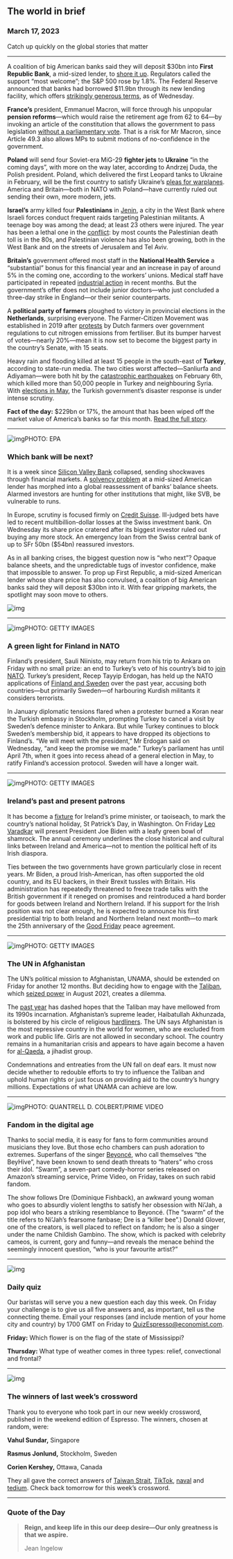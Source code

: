 ## The world in brief

### March 17, 2023

Catch up quickly on the global stories that matter



------



A coalition of big American banks said they will deposit $30bn into **First Republic Bank**, a mid-sized lender, to [shore it up](https://www.economist.com/finance-and-economics/2023/03/16/how-deep-is-the-rot-in-americas-banking-industry). Regulators called the support “most welcome”; the S&P 500 rose by 1.8%. The Federal Reserve announced that banks had borrowed $11.9bn through its new lending facility, which offers [strikingly generous terms](https://www.economist.com/leaders/2023/03/13/what-really-went-wrong-at-silicon-valley-bank), as of Wednesday.

**France’s** president, Emmanuel Macron, will force through his unpopular **pension reforms**—which would raise the retirement age from 62 to 64—by invoking an article of the constitution that allows the government to pass legislation [without a parliamentary vote](https://www.economist.com/europe/2023/03/16/has-emmanuel-macron-doomed-frances-government-by-pushing-through-his-reforms). That is a risk for Mr Macron, since Article 49.3 also allows MPs to submit motions of no-confidence in the government.

**Poland** will send four Soviet-era MiG-29 **fighter jets** to **Ukraine** “in the coming days”, with more on the way later, according to Andrzej Duda, the Polish president. Poland, which delivered the first Leopard tanks to Ukraine in February, will be the first country to satisfy Ukraine’s [pleas for warplanes](https://www.economist.com/the-economist-explains/2023/02/01/why-does-ukraine-want-western-jets-and-will-it-get-them). America and Britain—both in NATO with Poland—have currently ruled out sending their own, more modern, jets.

**Israel’s** army killed four **Palestinians** in [Jenin](https://www.economist.com/middle-east-and-africa/2022/05/14/shireen-abu-aqleh-was-killed-covering-an-israeli-raid), a city in the West Bank where Israeli forces conduct frequent raids targeting Palestinian militants. A teenage boy was among the dead; at least 23 others were injured. The year has been a lethal one in the [conflict](https://www.economist.com/middle-east-and-africa/2023/03/16/binyamin-netanyahu-is-exploiting-israels-divisions): by most counts the Palestinian death toll is in the 80s, and Palestinian violence has also been growing, both in the West Bank and on the streets of Jerusalem and Tel Aviv.

**Britain’s** government offered most staff in the **National Health Service** a “substantial” bonus for this financial year and an increase in pay of around 5% in the coming one, according to the workers’ unions. Medical staff have participated in repeated [industrial action](https://www.economist.com/graphic-detail/2023/01/18/disputes-over-pay-are-hobbling-britains-public-sector) in recent months. But the government’s offer does not include junior doctors—who just concluded a three-day strike in England—or their senior counterparts.

A **political party of farmers** ploughed to victory in provincial elections in the **Netherlands**, surprising everyone. The Farmer-Citizen Movement was established in 2019 after [protests](https://www.economist.com/europe/2019/10/26/a-tiny-environmental-group-wins-a-huge-victory) by Dutch farmers over government regulations to cut nitrogen emissions from fertiliser. But its bumper harvest of votes—nearly 20%—mean it is now set to become the biggest party in the country’s Senate, with 15 seats.

Heavy rain and flooding killed at least 15 people in the south-east of **Turkey**, according to state-run media. The two cities worst affected—Sanliurfa and Adiyaman—were both hit by the [catastrophic earthquakes](https://www.economist.com/international/2023/02/06/massive-earthquakes-in-turkey-and-northern-syria-kill-thousands) on February 6th, which killed more than 50,000 people in Turkey and neighbouring Syria. With [elections in May](https://www.economist.com/special-report/2023-01-21), the Turkish government’s disaster response is under intense scrutiny.

**Fact of the day:** $229bn or 17%, the amount that has been wiped off the market value of America’s banks so far this month. [Read the full story](https://www.economist.com/leaders/2023/03/16/whats-wrong-with-the-banks).



------



![img](https://niceboy.online/insight/public/Espresso/PHOTOS/20230318_dap336.jpg)PHOTO: EPA

### Which bank will be next?

It is a week since [Silicon Valley Bank](https://www.economist.com/finance-and-economics/2023/03/14/what-the-loss-of-silicon-valley-bank-means-for-silicon-valley) collapsed, sending shockwaves through financial markets. A [solvency problem](https://www.economist.com/leaders/2023/03/13/what-really-went-wrong-at-silicon-valley-bank) at a mid-sized American lender has morphed into a global reassessment of banks’ balance sheets. Alarmed investors are hunting for other institutions that might, like SVB, be vulnerable to runs.

In Europe, scrutiny is focused firmly on [Credit Suisse](https://www.economist.com/finance-and-economics/2023/03/15/credit-suisse-faces-share-price-turbulence-as-fear-sweeps-the-market). Ill-judged bets have led to recent multibillion-dollar losses at the Swiss investment bank. On Wednesday its share price cratered after its biggest investor ruled out buying any more stock. An emergency loan from the Swiss central bank of up to SFr 50bn ($54bn) reassured investors.

As in all banking crises, the biggest question now is “who next”? Opaque balance sheets, and the unpredictable tugs of investor confidence, make that impossible to answer. To prop up First Republic, a mid-sized American lender whose share price has also convulsed, a coalition of big American banks said they will deposit $30bn into it. With fear gripping markets, the spotlight may soon move to others.

![img](https://niceboy.online/insight/public/Espresso/PHOTOS/20230318_DAC383.jpg)



------



![img](https://niceboy.online/insight/public/Espresso/PHOTOS/20230318_dap335.jpg)PHOTO: GETTY IMAGES

### A green light for Finland in NATO

Finland’s president, Sauli Niinisto, may return from his trip to Ankara on Friday with no small prize: an end to Turkey’s veto of his country’s bid to [join NATO](https://www.economist.com/leaders/2022/05/19/why-nato-should-swiftly-admit-sweden-and-finland). Turkey’s president, Recep Tayyip Erdogan, has held up the NATO applications of [Finland and Sweden](https://www.economist.com/europe/2023/02/02/a-burnt-koran-holds-back-sweden-and-finland-from-joining-nato) over the past year, accusing both countries—but primarily Sweden—of harbouring Kurdish militants it considers terrorists.

In January diplomatic tensions flared when a protester burned a Koran near the Turkish embassy in Stockholm, prompting Turkey to cancel a visit by Sweden’s defence minister to Ankara. But while Turkey continues to block Sweden’s membership bid, it appears to have dropped its objections to Finland’s. “We will meet with the president,” Mr Erdogan said on Wednesday, “and keep the promise we made.” Turkey’s parliament has until April 7th, when it goes into recess ahead of a general election in May, to ratify Finland’s accession protocol. Sweden will have a longer wait.



------



![img](https://niceboy.online/insight/public/Espresso/PHOTOS/20230318_dap332.jpg)PHOTO: GETTY IMAGES

### Ireland’s past and present patrons

It has become a [fixture](https://www.economist.com/europe/2020/07/18/how-ireland-gets-its-way) for Ireland’s prime minister, or taoiseach, to mark the country’s national holiday, St Patrick’s Day, in Washington. On Friday [Leo Varadkar](https://www.economist.com/europe/2022/12/15/irelands-new-prime-minister-is-mocked-before-he-starts) will present President Joe Biden with a leafy green bowl of shamrock. The annual ceremony underlines the close historical and cultural links between Ireland and America—not to mention the political heft of its Irish diaspora.

Ties between the two governments have grown particularly close in recent years. Mr Biden, a proud Irish-American, has often supported the old country, and its EU backers, in their Brexit tussles with Britain. His administration has repeatedly threatened to freeze trade talks with the British government if it reneged on promises and reintroduced a hard border for goods between Ireland and Northern Ireland. If his support for the Irish position was not clear enough, he is expected to announce his first presidential trip to both Ireland and Northern Ireland next month—to mark the 25th anniversary of the [Good Friday](https://www.economist.com/britain/2022/10/31/the-good-friday-agreement-rests-on-the-dups-ability-to-compromise) peace agreement.



------



![img](https://niceboy.online/insight/public/Espresso/PHOTOS/20230318_dap333.jpg)PHOTO: GETTY IMAGES

### The UN in Afghanistan

The UN’s political mission to Afghanistan, UNAMA, should be extended on Friday for another 12 months. But deciding how to engage with the [Taliban](https://www.economist.com/1843/2021/08/13/hiding-books-buying-burqas-afghanistan-prepares-for-taliban-rule), which [seized power](https://www.economist.com/asia/2021/08/15/the-talibans-terrifying-triumph-in-afghanistan) in August 2021, creates a dilemma.

The [past year](https://www.economist.com/1843/2022/12/05/the-secret-life-of-afghans-under-the-taliban) has dashed hopes that the Taliban may have mellowed from its 1990s incarnation. Afghanistan’s supreme leader, Haibatullah Akhunzada, is bolstered by his circle of religious [hardliners](https://www.economist.com/asia/2022/07/07/im-from-the-taliban-and-im-here-to-help). The UN says Afghanistan is the most repressive country in the world for women, who are excluded from work and public life. Girls are not allowed in secondary school. The country remains in a humanitarian crisis and appears to have again become a haven for [al-Qaeda](https://www.economist.com/asia/2022/08/02/the-death-of-al-qaedas-leader-may-not-halt-a-jihadist-resurgence), a jihadist group.

Condemnations and entreaties from the UN fall on deaf ears. It must now decide whether to redouble efforts to try to influence the Taliban and uphold human rights or just focus on providing aid to the country’s hungry millions. Expectations of what UNAMA can achieve are low.



------



![img](https://niceboy.online/insight/public/Espresso/PHOTOS/20230318_dap330.jpg)PHOTO: QUANTRELL D. COLBERT/PRIME VIDEO

### Fandom in the digital age

Thanks to social media, it is easy for fans to form communities around musicians they love. But those echo chambers can push adoration to extremes. Superfans of the singer [Beyoncé](https://www.economist.com/culture/2022/08/01/renaissance-is-a-clever-crowd-pleasing-pop-album), who call themselves “the BeyHive”, have been known to send death threats to “haters” who cross their idol. “Swarm”, a seven-part comedy-horror series released on Amazon’s streaming service, Prime Video, on Friday, takes on such rabid fandom.

The show follows Dre (Dominique Fishback), an awkward young woman who goes to absurdly violent lengths to satisfy her obsession with Ni’Jah, a pop idol who bears a striking resemblance to Beyoncé. (The “swarm” of the title refers to Ni’Jah’s fearsome fanbase; Dre is a “killer bee”.) Donald Glover, one of the creators, is well placed to reflect on fandom; he is also a singer under the name Childish Gambino. The show, which is packed with celebrity cameos, is current, gory and funny—and reveals the menace behind the seemingly innocent question, “who is your favourite artist?”



------



![img](https://niceboy.online/insight/public/Espresso/PHOTOS/QuizNEW_37_58.jpeg)

### Daily quiz

Our baristas will serve you a new question each day this week. On Friday your challenge is to give us all five answers and, as important, tell us the connecting theme. Email your responses (and include mention of your home city and country) by 1700 GMT on Friday to [QuizEspresso@economist.com](https://mail.google.com/mail/?view=cm&fs=1&tf=1&to=QuizEspresso@economist.com).

**Friday:** Which flower is on the flag of the state of Mississippi?

**Thursday:** What type of weather comes in three types: relief, convectional and frontal?



------



![img](https://niceboy.online/insight/public/Espresso/PHOTOS/Espressocrossword_13.1.jpg)

### The winners of last week’s crossword

Thank you to everyone who took part in our new weekly crossword, published in the weekend edition of Espresso. The winners, chosen at random, were:

**Vahul Sundar,** Singapore

**Rasmus Jonlund,** Stockholm, Sweden

**Corien Kershey,** Ottawa, Canada

They all gave the correct answers of [Taiwan Strait](https://www.economist.com/briefing/2023/03/09/america-and-china-are-preparing-for-a-war-over-taiwan), [TikTok](https://www.economist.com/business/2023/03/07/how-china-inc-is-tackling-the-tiktok-problem), [naval](https://www.economist.com/special-report/2023/03/06/taiwan-needs-a-new-defence-strategy-to-deal-with-china) and [tedium](https://www.economist.com/business/2023/03/06/dont-fear-an-ai-induced-jobs-apocalypse-just-yet). Check back tomorrow for this week’s crossword.



------



### Quote of the Day

> **Reign, and keep life in this our deep desire—Our only greatness is that we aspire.**
>
> Jean Ingelow





